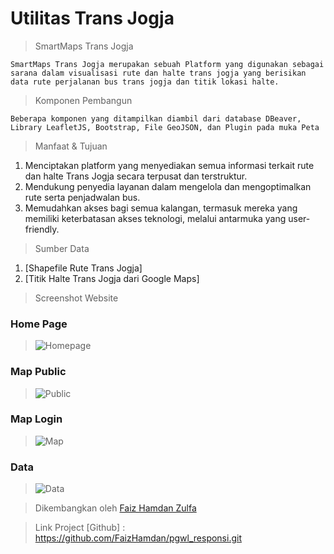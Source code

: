 # Utilitas Trans Jogja

>SmartMaps Trans Jogja 

    SmartMaps Trans Jogja merupakan sebuah Platform yang digunakan sebagai sarana dalam visualisasi rute dan halte trans jogja yang berisikan data rute perjalanan bus trans jogja dan titik lokasi halte.

>Komponen Pembangun

    Beberapa komponen yang ditampilkan diambil dari database DBeaver, Library LeafletJS, Bootstrap, File GeoJSON, dan Plugin pada muka Peta

>Manfaat & Tujuan
1. Menciptakan platform yang menyediakan semua informasi terkait rute dan halte Trans Jogja secara terpusat dan terstruktur.
2. Mendukung penyedia layanan dalam mengelola dan mengoptimalkan rute serta penjadwalan bus.
3. Memudahkan akses bagi semua kalangan, termasuk mereka yang memiliki keterbatasan akses teknologi, melalui antarmuka yang user-friendly.

>Sumber Data
1. [Shapefile Rute Trans Jogja]
2. [Titik Halte Trans Jogja dari Google Maps]

>Screenshot Website
### Home Page
>![Homepage](public\storage\images\Data.png)
### Map Public
>![Public](public\storage\images\Public.png)
### Map Login
>![Map](public\storage\images\Map.png)
### Data
>![Data](public\storage\images\Data.png)

>Dikembangkan oleh [Faiz Hamdan Zulfa](https://github.com/FaizHamdan/pgwl_responsi.git)

>Link Project
>[Github] : https://github.com/FaizHamdan/pgwl_responsi.git